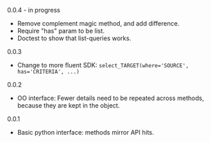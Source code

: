 0.0.4 - in progress
- Remove complement magic method, and add difference.
- Require "has" param to be list.
- Doctest to show that list-queries works.

0.0.3
- Change to more fluent SDK: `select_TARGET(where='SOURCE', has='CRITERIA', ...)`

0.0.2
- OO interface: Fewer details need to be repeated across methods, because they are kept in the object.

0.0.1
- Basic python interface: methods mirror API hits.
